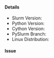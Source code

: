 #### Details

* Slurm Version:
* Python Version:
* Cython Version:
* PySlurm Branch:
* Linux Distribution:

#### Issue
